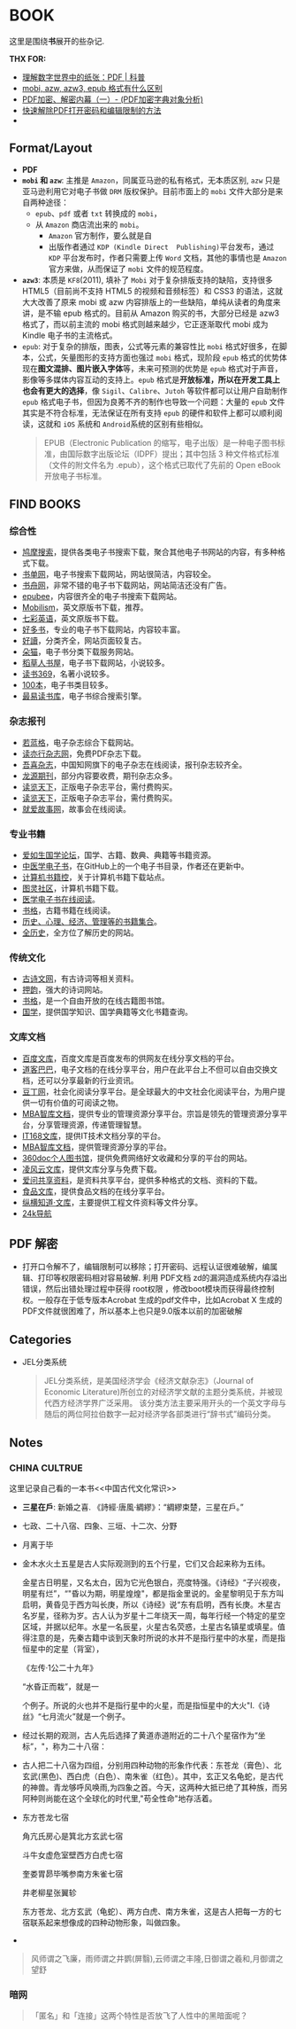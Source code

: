 # BOOK

这里是围绕**书**展开的些杂记.

**THX FOR:**
- [理解数字世界中的纸张：PDF | 科普](https://sspai.com/post/47092)
- [mobi, azw, azw3, epub 格式有什么区别](https://bookfere.com/post/27.html)
- [PDF加密、解密内幕（一）- (PDF加密字典对象分析)](https://blog.csdn.net/pdfMaker/article/details/1039046)
- [快速解除PDF打开密码和编辑限制的方法](http://www.sci666.com.cn/10914.html)
- 	

## Format/Layout
- **PDF**
- **`mobi` 和 `azw`**: 主推是 `Amazon`，同属亚马逊的私有格式，无本质区别, `azw` 只是亚马逊利用它对电子书做 `DRM` 版权保护。目前市面上的 `mobi` 文件大部分是来自两种途径：
  - `epub`、`pdf` 或者 `txt` 转换成的 `mobi`，
  - 从 `Amazon` 商店流出来的  `mobi`。
    -  `Amazon` 官方制作，要么就是自
    -  出版作者通过 `KDP (Kindle Direct  Publishing)`平台发布，通过 `KDP` 平台发布时，作者只需要上传 `Word` 文档，其他的事情也是 `Amazon` 官方来做，从而保证了 `mobi` 文件的规范程度。
- **`azw3`**: 本质是 `KF8`(2011), 填补了 `Mobi`  对于复杂排版支持的缺陷，支持很多 HTML5（目前尚不支持 HTML5 的视频和音频标签）和 CSS3 的语法，这就大大改善了原来 mobi 或 azw 内容排版上的一些缺陷，单纯从读者的角度来讲，是不输 epub 格式的。目前从 Amazon 购买的书，大部分已经是 azw3  格式了，而以前主流的 mobi 格式则越来越少，它正逐渐取代 mobi 成为 Kindle 电子书的主流格式。
- `epub`: 对于复杂的排版，图表，公式等元素的兼容性比 `mobi` 格式好很多，在脚本，公式，矢量图形的支持方面也强过 `mobi` 格式，现阶段 `epub` 格式的优势体现在**图文混排、图片嵌入字体**等，未来可预测的优势是 `epub` 格式对于声音，影像等多媒体内容互动的支持上。`epub` 格式是**开放标准，所以在开发工具上也会有更大的选择**，像 `Sigil`、`Calibre`、`Jutoh` 等软件都可以让用户自助制作  `epub` 格式电子书，但因为良莠不齐的制作也导致一个问题：大量的 `epub` 文件其实是不符合标准，无法保证在所有支持 `epub`  的硬件和软件上都可以顺利阅读，这就和 `iOS` 系统和 `Android`系统的区别有些相似。
   > EPUB（Electronic Publication 的缩写，电子出版）是一种电子图书标准，由国际数字出版论坛（IDPF）提出；其中包括 3 种文件格式标准（文件的附文件名为 .epub），这个格式已取代了先前的 Open eBook 开放电子书标准。



## FIND BOOKS


### 综合性
- [鸠摩搜索](https://www.jiumodiary.com)，提供各类电子书搜索下载，聚合其他电子书网站的内容，有多种格式下载。
- [书单网](https://www.shudan.vip)，电子书搜索下载网站，网站很简洁，内容较全。
- [书舟网](http://kindle.archiew.top)，非常不错的电子书下载网站，网站简洁还没有广告。
- [epubee](http://cn.epubee.com)，内容很齐全的电子书搜索下载网站。
- [Mobilism](https://forum.mobilism.org/viewforum.php?f=19)，英文原版书下载，推荐。
- [七彩英语](http://www.qcenglish.com)，英文原版书下载。
- [好多书](http://booksk.com)，专业的电子书下载网站，内容较丰富。
- [好讀](http://www.haodoo.net)，分类齐全，网站页面较复古。
- [朵猫](https://book.longtheboard.com)，电子书分类下载服务网站。
- [稻草人书屋](https://www.daocaorenshuwu.com/xiazai.html)，电子书下载网站，小说较多。
- [读书369](http://www.dushu369.com/)，名著小说较多。
- [100本](https://www.100ben.net)，电子书类目较多。
- [最易读书库](https://zuiyidu.com)，电子书综合搜索引擎。

### 杂志报刊
- [若蓝格](https://www.ifblue.net)，电子杂志综合下载网站。
- [读亦行杂志网](https://www.duyixing.com)，免费PDF杂志下载。
- [吾喜杂志](http://wuxizazhi.cnki.net)，中国知网旗下的电子杂志在线阅读，报刊杂志较齐全。
- [龙源期刊](http://www.qikan.com)，部分内容要收费，期刊杂志众多。
- [读览天下](http://www.dooland.com)，正版电子杂志平台，需付费购买。
- [读览天下](http://www.huisou.org)，正版电子杂志平台，需付费购买。
- [就爱故事网](https://www.92gushi.com)，故事会在线阅读。

### 专业书籍
- [爱如生国学论坛](http://forum.er07.com)，国学、古籍、数典、典籍等书籍资源。
- [中医学电子书](https://github.com/scienceasdf/medical-books/releases)，在GitHub上的一个电子书目录，作者还在更新中。
- [计算机书籍控](http://bestcbooks.com)，关于计算机书籍下载站点。
- [图灵社区](https://www.ituring.com.cn/book)，计算机书籍下载。
- [医学电子书在线阅读](https://yixueshu.gitee.io)。
- [书格](https://new.shuge.org)，古籍书籍在线阅读。
- [历史、心理、经济、管理等的书籍集合](https://github.com/programthink/books)。
- [全历史](https://www.allhistory.com)，全方位了解历史的网站。

### 传统文化
- [古诗文网](https://www.gushiwen.org)，有古诗词等相关资料。
- [押韵](https://sou-yun.cn)，强大的诗词网站。
- [书格](https://new.shuge.org)，是一个自由开放的在线古籍图书馆。
- [国学](https://guoxue.chazidian.com)，提供国学知识、国学典籍等文化书籍查询。

### 文库文档
- [百度文库](https://wenku.baidu.com)，百度文库是百度发布的供网友在线分享文档的平台。
- [道客巴巴](https://www.doc88.com)，电子文档的在线分享平台，用户在此平台上不但可以自由交换文档，还可以分享最新的行业资讯。
- [豆丁网](https://www.docin.com)，社会化阅读分享平台。是全球最大的中文社会化阅读平台，为用户提供一切有价值的可阅读之物。
- [MBA智库文档](https://doc.mbalib.com)，提供专业的管理资源分享平台。宗旨是领先的管理资源分享平台，分享管理资源，传递管理智慧。
- [IT168文库](http://wenku.it168.com)，提供IT技术文档分享的平台。
- [MBA智库文档](https://doc.mbalib.com)，提供管理资源分享的平台。
- [360doc个人图书馆](http://www.360doc.com/index.html)，提供免费网络好文收藏和分享的平台的网站。
- [凌风云文库](https://wenku.lingfengyun.com)，提供文库分享与免费下载。
- [爱问共享资料](http://ishare.iask.sina.com.cn)，是资料共享平台，提供多种格式的文档、资料的下载。
- [食品文库](http://wenku.foodmate.net)，提供食品文档的在线分享平台。
- [纵横知道·文库](http://zhzdwk.com)，主要提供工程文件资料等文件分享。
- [24k导航](https://www.24kdh.com)

## PDF 解密

- 打开口令解不了，编辑限制可以移除；打开密码、远程认证很难破解，编属辑、打印等权限密码相对容易破解. 利用 PDF文档 zd的漏洞造成系统内存溢出错误，然后出错处理过程中获得 root权限 ，修改boot模块而获得最终控制权。一般存在于低专版本Acrobat 生成的pdf文件中，比如Acrobat X 生成的PDF文件就很困难了，所以基本上也只是9.0版本以前的加密破解

## Categories

- JEL分类系统
   > JEL分类系统，是美国经济学会《经济文献杂志》（Journal of Economic Literature)所创立的对经济学文献的主题分类系统，并被现代西方经济学界广泛采用。 该分类方法主要采用开头的一个英文字母与随后的两位阿拉伯数字一起对经济学各部类进行“辞书式”编码分类。

## Notes
### CHINA CULTRUE

这里记录自己看的一本书<<中国古代文化常识>>

- **三星在戶**:  新婚之喜. 《詩經·唐風·綢繆》：“綢繆束楚，三星在戶。”

+ 七政、二十八宿、四象、三垣、十二次、分野

+ 月离于毕

+ 金木水火土五星是古人实际观测到的五个行星，它们又合起来称为五纬。

    金星古日明星，又名太白，因为它光色银白，亮度特强。《诗经》“子兴视夜，明星有烂”，“"昏以为期，明星煌煌"，都是指金里说的。金星黎明见于东方叫启明，黄昏见于西方叫长庚，所以《诗经》说“东有启明，西有长庚。木星古名岁星，径称为岁。古人认为岁星十二年绕天一周，每年行经一个特定的星空区域，并据以纪年。水星一名辰星，火星古名荧惑，土星古名镇星或填星。值得注意的是，先秦古籍中谈到天象时所说的水并不是指行星中的水星，而是指恒星中的定星（背室），

    《左传·1公二十九年》

    “水昏正而栽”，就是一

    个例子。所说的火也并不是指行星中的火星，而是指恒星中的大火"I.《诗丝》“七月流火”就是一个例子。

- 经过长期的观测，古人先后选择了黄道赤道附近的二十八个星宿作为“坐标”，"，称为二十八宿：

- 古人把二十八宿为四组，分别用四种动物的形象作代表：东苍龙（膏色）、北玄武(黑色)、西白虎（白色）、南朱雀（红色）。其中，玄正又名龟蛇，是古代的神兽。青龙够呼风唤雨,为四象之首。今天，这两种大抵已绝了其种族，而另阿种则尚能在这个全球化的时代里,"苟全性命"地存活着。

- 东方苍龙七宿

    角亢氏房心是箕北方玄武七宿

    斗牛女虚危室壁西方白虎七宿

    奎娄胃昴毕嘴参南方朱雀七宿

    井老柳星张翼轸

    东方苍龙、北方玄武（龟蛇）、两方白虎、南方朱雀，这是古人把每一方的七宿联系起来想像成的四种动物形象，叫做四象。

- 

> 风师谓之飞廉，雨师谓之井鹦(屏翳),云师谓之丰隆,日御谓之羲和,月御谓之望舒

### 暗网
> 「匿名」和「连接」这两个特性是否放飞了人性中的黑暗面呢？

